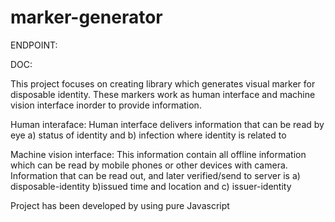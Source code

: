 # marker-generator
ENDPOINT:

DOC:

This project focuses on creating library which generates visual marker for disposable identity. These markers work as human interface and machine vision interface inorder to provide information. 

Human interaface: Human interface delivers information that can be read by eye a) status of identity and b) infection where identity is related to

Machine vision interface: This information contain all offline information which can be read by mobile phones or other devices with camera. Information that can be read out, and later verified/send to server is a) disposable-identity b)issued time and location and c) issuer-identity

Project has been developed by using pure Javascript


